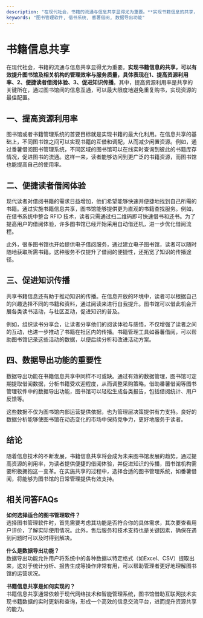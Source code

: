 ```yaml
---
description: "在现代社会，书籍的流通与信息共享显得尤为重要。**实现书籍信息的共享，可以有效提升图书馆及相关机构的管理效率与服务质量，具体表现在1、提高资源利用率、2、便捷读者借阅体验、3、促进知识传播**。其中，提高资源利用率是共享的关键所在，通过图书馆间的信息互通，可以最大限度地避免重复购书，实现资源的最佳配置。"
keywords: "图书管理软件, 借书系统, 番薯借阅, 数据导出功能"
---
```

# 书籍信息共享

在现代社会，书籍的流通与信息共享显得尤为重要。**实现书籍信息的共享，可以有效提升图书馆及相关机构的管理效率与服务质量，具体表现在1、提高资源利用率、2、便捷读者借阅体验、3、促进知识传播**。其中，提高资源利用率是共享的关键所在，通过图书馆间的信息互通，可以最大限度地避免重复购书，实现资源的最佳配置。

## 一、提高资源利用率

图书馆或者书籍管理系统的首要目标就是实现书籍的最大化利用。在信息共享的基础上，不同图书馆之间可以实现书籍的互借和调配，从而减少闲置资源。例如，通过番薯借阅图书管理系统，不同区域的图书馆可以在线实时查询到彼此的书籍库存情况，促进图书的流通。这样一来，读者能够访问到更广泛的书籍资源，而图书馆也能提高自己的使用率。

## 二、便捷读者借阅体验

现代读者对借阅书籍的需求日益增加，他们希望能够快速并便捷地找到自己所需的书籍。通过实施书籍信息共享，图书馆能够提供更为直观的书籍查找服务。例如，在借书系统中整合 RFID 技术，读者只需通过扫二维码即可快速借书和还书。为了提高用户的借阅体验，许多图书馆已经开始采用自动借还机，进一步优化借阅流程。

此外，很多图书馆也开始提供电子借阅服务，通过建立电子图书馆，读者可以随时随地获取所需书籍。这种服务不仅提升了借阅的便捷性，还拓宽了知识的传播途径。

## 三、促进知识传播

共享书籍信息还有助于推动知识的传播。在信息开放的环境中，读者可以根据自己的兴趣选择不同的书籍和资料，通过阅读来进行自我提升。图书馆可以借此机会开展各类读书活动，与社区互动，促进知识的普及。

例如，组织读书分享会，让读者分享他们的阅读体验与感悟，不仅增强了读者之间的互动，也进一步推动了书籍在社区内的传播。书籍管理工具如番薯借阅，可以帮助图书馆记录这些活动的数据，以便后续分析和改进活动方案。

## 四、数据导出功能的重要性

数据导出功能在书籍信息共享中同样不可或缺。通过有效的数据管理，图书馆可定期提取借阅数据，分析书籍受欢迎程度，从而调整采购策略。借助番薯借阅等图书管理软件中的数据导出功能，图书馆可以轻松生成各类报告，包括借阅统计、用户反馈等。

这些数据不仅为图书馆内部运营提供依据，也为管理层决策提供有力支持。良好的数据分析能够使图书馆在动态变化的市场中保持竞争力，更好地服务于读者。

## 结论

随着信息技术的不断发展，书籍信息共享将会成为未来图书馆发展的趋势。通过提高资源的利用率，为读者提供便捷的借阅体验，并促进知识的传播，图书馆机构需要积极拥抱这一变革。在实施共享的过程中，选择合适的图书管理系统，如番薯借阅，将能够为图书馆的日常管理提供有效支持。

## 相关问答FAQs

**如何选择适合的图书管理软件？**  
选择图书管理软件时，首先需要考虑其功能是否符合你的具体需求，其次要查看用户评价，了解实际使用情况。此外，售后服务和技术支持也是关键因素，确保在遇到问题时可以及时得到解决。

**什么是数据导出功能？**  
数据导出功能允许用户将系统中的各种数据以特定格式（如Excel、CSV）提取出来，这对于统计分析、报告生成等操作非常有用，可以帮助管理者更好地理解图书馆的运营状况。

**书籍信息共享是如何实现的？**  
书籍信息共享通常依赖于现代网络技术和智能管理系统，图书馆借助互联网技术实现书籍数据的实时更新和查询，形成一个高效的信息交流平台，进而提升资源共享的能力。
